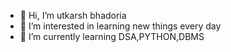 - 👋 Hi, I’m  utkarsh bhadoria 
- 👀 I’m interested in learning new things every day
- 🌱 I’m currently learning DSA,PYTHON,DBMS


<!---
candyrock10/candyrock10 is a ✨ special ✨ repository because its `README.md` (this file) appears on your GitHub profile.
You can click the Preview link to take a look at your changes.
--->
